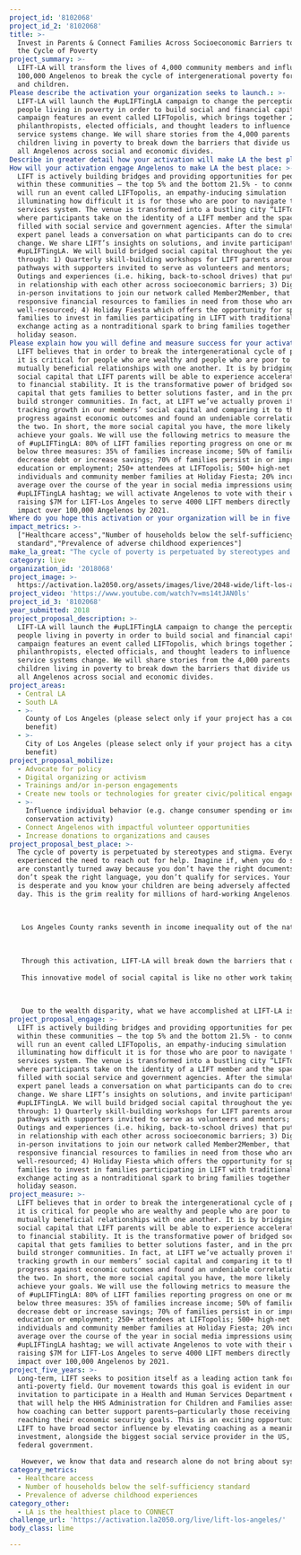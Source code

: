 ```yaml
---
project_id: '8102068'
project_id_2: '8102068'
title: >-
  Invest in Parents & Connect Families Across Socioeconomic Barriers to Break
  the Cycle of Poverty
project_summary: >-
  LIFT-LA will transform the lives of 4,000 community members and influence
  100,000 Angelenos to break the cycle of intergenerational poverty for parents
  and children. 
Please describe the activation your organization seeks to launch.: >-
  LIFT-LA will launch the #upLIFTingLA campaign to change the perception of
  people living in poverty in order to build social and financial capital. The
  campaign features an event called LIFTopolis, which brings together 250
  philanthropists, elected officials, and thought leaders to influence social
  service systems change. We will share stories from the 4,000 parents and
  children living in poverty to break down the barriers that divide us and lift
  all Angelenos across social and economic divides.
Describe in greater detail how your activation will make LA the best place?: "The cycle of poverty is perpetuated by stereotypes and stigma. Everyone has experienced the need to reach out for help.  Imagine if, when you do so, you are constantly turned away because you don’t have the right documents, you don’t speak the right language, you don’t qualify for services. Your situation is desperate and you know your children are being adversely affected every day. This is the grim reality for millions of hard-working Angelenos.\r\n\r\nLos Angeles County ranks seventh in income inequality out of the nation’s 150 largest metro regions. While Los Angeles County has the highest number of millionaire residents in the country, 21.5% of our city’s residents are living in poverty. LIFT-LA actively builds bridges and provides opportunities for people within these communities — the top 5% and the bottom 21.5% - to connect. This is an intentional and radical approach as part of our four-year strategic plan to build bridged social capital between communities, and to allow our members and supporters to be in relationships with one another. We know from experience that the power of social networks can make or break our ability to achieve goals. LIFT-LA not only shines the light on the achievements of our members, we shine the light on the value of networks, compassion and the ability that the philanthropic community has to directly affect the well-being of others. \r\n\r\nThrough this activation, LIFT-LA will break down the barriers that divide us, and show Angelenos the real faces of people living in poverty: the faces of fierce and determined parents who are working hard to create opportunities for themselves and their children. LIFT-LA offers so many ways for people from different communities to connect. Through our Member2Member (M2M) network we facilitate direct transfers of cash and resources between supporters and members in times of crisis. Through our Holiday Fiesta, LIFT-LA connects supporter and member families during the holidays to be in relationships with one another that span the course of the year. This facilitation of bridged social capital not only has direct impacts for the member and supporter families involved, it helps to change the narrative of division and separation between communities.\r\nThis innovative model of social capital is like no other work taking place in Los Angeles, and it is making our city a better place to live for everyone. We are directly impacting families by reducing adverse childhood experiences and lifting up families to reach a place of self-sufficiency.\r\n\r\nDue to the wealth disparity, what we have accomplished at LIFT-LA is a microcosm of what is possible for the rest of the nation. If bridged social capital is possible in LA, it is possible anywhere and LIFT is leading the way in creating resilient communities. \r\n"
How will your activation engage Angelenos to make LA the best place: >-
  LIFT is actively building bridges and providing opportunities for people
  within these communities — the top 5% and the bottom 21.5% - to connect. We
  will run an event called LIFTopolis, an empathy-inducing simulation
  illuminating how difficult it is for those who are poor to navigate the social
  services system. The venue is transformed into a bustling city “LIFTopolis”
  where participants take on the identity of a LIFT member and the space is
  filled with social service and government agencies. After the simulation, an
  expert panel leads a conversation on what participants can do to create
  change. We share LIFT’s insights on solutions, and invite participants to join
  #upLIFTingLA. We will build bridged social capital throughout the year
  through: 1) Quarterly skill-building workshops for LIFT parents around career
  pathways with supporters invited to serve as volunteers and mentors; 2)
  Outings and experiences (i.e. hiking, back-to-school drives) that put families
  in relationship with each other across socioeconomic barriers; 3) Digital and
  in-person invitations to join our network called Member2Member, that delivers
  responsive financial resources to families in need from those who are
  well-resourced; 4) Holiday Fiesta which offers the opportunity for sponsor
  families to invest in families participating in LIFT with traditional gift
  exchange acting as a nontraditional spark to bring families together past the
  holiday season.
Please explain how you will define and measure success for your activation.: >-
  LIFT believes that in order to break the intergenerational cycle of poverty,
  it is critical for people who are wealthy and people who are poor to be in
  mutually beneficial relationships with one another. It is by bridging this
  social capital that LIFT parents will be able to experience accelerated access
  to financial stability. It is the transformative power of bridged social
  capital that gets families to better solutions faster, and in the process
  build stronger communities. In fact, at LIFT we’ve actually proven it works by
  tracking growth in our members’ social capital and comparing it to their
  progress against economic outcomes and found an undeniable correlation between
  the two. In short, the more social capital you have, the more likely it is you
  achieve your goals. We will use the following metrics to measure the success
  of #upLIFTingLA: 80% of LIFT families reporting progress on one or more of the
  below three measures: 35% of families increase income; 50% of families
  decrease debt or increase savings; 70% of families persist in or improve
  education or employment; 250+ attendees at LIFTopolis; 500+ high-net worth
  individuals and community member families at Holiday Fiesta; 20% increase on
  average over the course of the year in social media impressions using
  #upLIFTingLA hashtag; we will activate Angelenos to vote with their wallets
  raising $7M for LIFT-Los Angeles to serve 4000 LIFT members directly and
  impact over 100,000 Angelenos by 2021.
Where do you hope this activation or your organization will be in five years?: "Long-term, LIFT seeks to position itself as a leading action tank for the anti-poverty field. Our movement towards this goal is evident in our invitation to participate in a Health and Human Services Department evaluation that will help the HHS Administration for Children and Families assess if and how coaching can better support parents—particularly those receiving TANF—in reaching their economic security goals. This is an exciting opportunity for LIFT to have broad sector influence by elevating coaching as a meaningful investment, alongside the biggest social service provider in the US, the federal government. \r\nHowever, we know that data and research alone do not bring about systems change. It is the voices, faces and stories of individuals and families that bring clarity and authenticity to the issues that shape our city. Through our Member2Member network, LIFT is a trust broker executing on not just successful moments of bridged social capital, but putting people in relationship with one another who would otherwise never meet. People who come from wholly different backgrounds and life experiences. Acts of generosity and connection do more than just mitigate homelessness. It allowed that member to persist in the pursuit of their long-term goals to self-sufficiency. LIFT is in the unique position of offering an effective researched-based model to combat poverty, while also offering compelling, real stories of our hard-working members and our empathetic and committed donor network. As an organization, we can demonstrate how an agency can facilitate relationships between people who are different from one another and we know that in order to move the needle on poverty, bridged social capital is integral. These stories are not just a feel-good blog post, but rather a key component to our systems change strategy in the sector. By lifting up the voices of these people, LIFT has the ability to shape culture and perception, creating compassionate, resilient communities, and making Los Angeles the best place to live. "
impact_metrics: >-
  ["Healthcare access","Number of households below the self-sufficiency
  standard","Prevalence of adverse childhood experiences"]
make_la_great: "The cycle of poverty is perpetuated by stereotypes and stigma. Everyone has experienced the need to reach out for help. Imagine if, when you do so, you are constantly turned away because you don’t have the right documents, you don’t speak the right language, you don’t qualify for services. Your situation is desperate and you know your children are being adversely affected every day. This is the grim reality for millions of hard-working Angelenos.\r\n \r\n \r\n \r\n Los Angeles County ranks seventh in income inequality out of the nation’s 150 largest metro regions. While Los Angeles County has the highest number of millionaire residents in the country, 21.5% of our city’s residents are living in poverty. LIFT-LA actively builds bridges and provides opportunities for people within these communities — the top 5% and the bottom 21.5% - to connect. This is an intentional and radical approach as part of our four-year strategic plan to build bridged social capital between communities, and to allow our members and supporters to be in relationships with one another. We know from experience that the power of social networks can make or break our ability to achieve goals. LIFT-LA not only shines the light on the achievements of our members, we shine the light on the value of networks, compassion and the ability that the philanthropic community has to directly affect the well-being of others. \r\n \r\n \r\n \r\n Through this activation, LIFT-LA will break down the barriers that divide us, and show Angelenos the real faces of people living in poverty: the faces of fierce and determined parents who are working hard to create opportunities for themselves and their children. LIFT-LA offers so many ways for people from different communities to connect. Through our Member2Member (M2M) network we facilitate direct transfers of cash and resources between supporters and members in times of crisis. Through our Holiday Fiesta, LIFT-LA connects supporter and member families during the holidays to be in relationships with one another that span the course of the year. This facilitation of bridged social capital not only has direct impacts for the member and supporter families involved, it helps to change the narrative of division and separation between communities.\r\n \r\n This innovative model of social capital is like no other work taking place in Los Angeles, and it is making our city a better place to live for everyone. We are directly impacting families by reducing adverse childhood experiences and lifting up families to reach a place of self-sufficiency.\r\n \r\n \r\n \r\n Due to the wealth disparity, what we have accomplished at LIFT-LA is a microcosm of what is possible for the rest of the nation. If bridged social capital is possible in LA, it is possible anywhere and LIFT is leading the way in creating resilient communities."
category: live
organization_id: '2018068'
project_image: >-
  https://activation.la2050.org/assets/images/live/2048-wide/lift-los-angeles.jpg
project_video: 'https://www.youtube.com/watch?v=ms14tJAN0ls'
project_id_3: '8102068'
year_submitted: 2018
project_proposal_description: >-
  LIFT-LA will launch the #upLIFTingLA campaign to change the perception of
  people living in poverty in order to build social and financial capital. The
  campaign features an event called LIFTopolis, which brings together 250
  philanthropists, elected officials, and thought leaders to influence social
  service systems change. We will share stories from the 4,000 parents and
  children living in poverty to break down the barriers that divide us and lift
  all Angelenos across social and economic divides.
project_areas:
  - Central LA
  - South LA
  - >-
    County of Los Angeles (please select only if your project has a countywide
    benefit)
  - >-
    City of Los Angeles (please select only if your project has a citywide
    benefit)
project_proposal_mobilize:
  - Advocate for policy
  - Digital organizing or activism
  - Trainings and/or in-person engagements
  - Create new tools or technologies for greater civic/political engagement
  - >-
    Influence individual behavior (e.g. change consumer spending or increase
    conservation activity)
  - Connect Angelenos with impactful volunteer opportunities
  - Increase donations to organizations and causes
project_proposal_best_place: >-
  The cycle of poverty is perpetuated by stereotypes and stigma. Everyone has
  experienced the need to reach out for help. Imagine if, when you do so, you
  are constantly turned away because you don’t have the right documents, you
  don’t speak the right language, you don’t qualify for services. Your situation
  is desperate and you know your children are being adversely affected every
  day. This is the grim reality for millions of hard-working Angelenos.
   
   
   
   Los Angeles County ranks seventh in income inequality out of the nation’s 150 largest metro regions. While Los Angeles County has the highest number of millionaire residents in the country, 21.5% of our city’s residents are living in poverty. LIFT-LA actively builds bridges and provides opportunities for people within these communities — the top 5% and the bottom 21.5% - to connect. This is an intentional and radical approach as part of our four-year strategic plan to build bridged social capital between communities, and to allow our members and supporters to be in relationships with one another. We know from experience that the power of social networks can make or break our ability to achieve goals. LIFT-LA not only shines the light on the achievements of our members, we shine the light on the value of networks, compassion and the ability that the philanthropic community has to directly affect the well-being of others. 
   
   
   
   Through this activation, LIFT-LA will break down the barriers that divide us, and show Angelenos the real faces of people living in poverty: the faces of fierce and determined parents who are working hard to create opportunities for themselves and their children. LIFT-LA offers so many ways for people from different communities to connect. Through our Member2Member (M2M) network we facilitate direct transfers of cash and resources between supporters and members in times of crisis. Through our Holiday Fiesta, LIFT-LA connects supporter and member families during the holidays to be in relationships with one another that span the course of the year. This facilitation of bridged social capital not only has direct impacts for the member and supporter families involved, it helps to change the narrative of division and separation between communities.
   
   This innovative model of social capital is like no other work taking place in Los Angeles, and it is making our city a better place to live for everyone. We are directly impacting families by reducing adverse childhood experiences and lifting up families to reach a place of self-sufficiency.
   
   
   
   Due to the wealth disparity, what we have accomplished at LIFT-LA is a microcosm of what is possible for the rest of the nation. If bridged social capital is possible in LA, it is possible anywhere and LIFT is leading the way in creating resilient communities.
project_proposal_engage: >-
  LIFT is actively building bridges and providing opportunities for people
  within these communities — the top 5% and the bottom 21.5% - to connect. We
  will run an event called LIFTopolis, an empathy-inducing simulation
  illuminating how difficult it is for those who are poor to navigate the social
  services system. The venue is transformed into a bustling city “LIFTopolis”
  where participants take on the identity of a LIFT member and the space is
  filled with social service and government agencies. After the simulation, an
  expert panel leads a conversation on what participants can do to create
  change. We share LIFT’s insights on solutions, and invite participants to join
  #upLIFTingLA. We will build bridged social capital throughout the year
  through: 1) Quarterly skill-building workshops for LIFT parents around career
  pathways with supporters invited to serve as volunteers and mentors; 2)
  Outings and experiences (i.e. hiking, back-to-school drives) that put families
  in relationship with each other across socioeconomic barriers; 3) Digital and
  in-person invitations to join our network called Member2Member, that delivers
  responsive financial resources to families in need from those who are
  well-resourced; 4) Holiday Fiesta which offers the opportunity for sponsor
  families to invest in families participating in LIFT with traditional gift
  exchange acting as a nontraditional spark to bring families together past the
  holiday season.
project_measure: >-
  LIFT believes that in order to break the intergenerational cycle of poverty,
  it is critical for people who are wealthy and people who are poor to be in
  mutually beneficial relationships with one another. It is by bridging this
  social capital that LIFT parents will be able to experience accelerated access
  to financial stability. It is the transformative power of bridged social
  capital that gets families to better solutions faster, and in the process
  build stronger communities. In fact, at LIFT we’ve actually proven it works by
  tracking growth in our members’ social capital and comparing it to their
  progress against economic outcomes and found an undeniable correlation between
  the two. In short, the more social capital you have, the more likely it is you
  achieve your goals. We will use the following metrics to measure the success
  of #upLIFTingLA: 80% of LIFT families reporting progress on one or more of the
  below three measures: 35% of families increase income; 50% of families
  decrease debt or increase savings; 70% of families persist in or improve
  education or employment; 250+ attendees at LIFTopolis; 500+ high-net worth
  individuals and community member families at Holiday Fiesta; 20% increase on
  average over the course of the year in social media impressions using
  #upLIFTingLA hashtag; we will activate Angelenos to vote with their wallets
  raising $7M for LIFT-Los Angeles to serve 4000 LIFT members directly and
  impact over 100,000 Angelenos by 2021.
project_five_years: >-
  Long-term, LIFT seeks to position itself as a leading action tank for the
  anti-poverty field. Our movement towards this goal is evident in our
  invitation to participate in a Health and Human Services Department evaluation
  that will help the HHS Administration for Children and Families assess if and
  how coaching can better support parents—particularly those receiving TANF—in
  reaching their economic security goals. This is an exciting opportunity for
  LIFT to have broad sector influence by elevating coaching as a meaningful
  investment, alongside the biggest social service provider in the US, the
  federal government. 
   
   However, we know that data and research alone do not bring about systems change. It is the voices, faces and stories of individuals and families that bring clarity and authenticity to the issues that shape our city. Through our Member2Member network, LIFT is a trust broker executing on not just successful moments of bridged social capital, but putting people in relationship with one another who would otherwise never meet. People who come from wholly different backgrounds and life experiences. Acts of generosity and connection do more than just mitigate homelessness. It allowed that member to persist in the pursuit of their long-term goals to self-sufficiency. LIFT is in the unique position of offering an effective researched-based model to combat poverty, while also offering compelling, real stories of our hard-working members and our empathetic and committed donor network. As an organization, we can demonstrate how an agency can facilitate relationships between people who are different from one another and we know that in order to move the needle on poverty, bridged social capital is integral. These stories are not just a feel-good blog post, but rather a key component to our systems change strategy in the sector. By lifting up the voices of these people, LIFT has the ability to shape culture and perception, creating compassionate, resilient communities, and making Los Angeles the best place to live.
category_metrics:
  - Healthcare access
  - Number of households below the self-sufficiency standard
  - Prevalence of adverse childhood experiences
category_other:
  - LA is the healthiest place to CONNECT
challenge_url: 'https://activation.la2050.org/live/lift-los-angeles/'
body_class: lime

---
```

